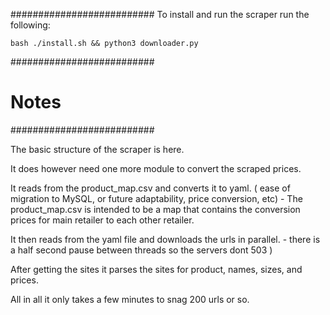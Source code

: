
##########################
To install and run the scraper run the following:

    bash ./install.sh && python3 downloader.py
    
##########################
# Notes
##########################

The basic structure of the scraper is here.

It does however need one more module to convert the scraped prices.

It reads from the product_map.csv and converts it to yaml. ( ease of 
migration to MySQL, or future adaptability, price conversion, etc) 
    - The product_map.csv is intended to be a map that contains the
    conversion prices for main retailer to each other retailer.
    
It then reads from the yaml file and downloads the urls in parallel. 
    - there is a half second pause between threads so the servers dont
    503 )
    
After getting the sites it parses the sites for product, names,
sizes, and prices.

All in all it only takes a few minutes to snag 200 urls or so.



